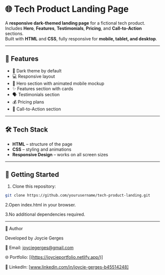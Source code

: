 # 🌐 Tech Product Landing Page

A **responsive dark-themed landing page** for a fictional tech product.  
Includes **Hero**, **Features**, **Testimonials**, **Pricing**, and **Call-to-Action** sections.  
Built with **HTML** and **CSS**, fully responsive for **mobile, tablet, and desktop**.

---

## 📱 Features

- 🌙 Dark theme by default  
- 💻 Responsive layout  
- 🚀 Hero section with animated mobile mockup  
- ✨ Features section with cards  
- 🗣️ Testimonials section  
- 💰 Pricing plans  
- 🎯 Call-to-Action section  

---

## 🛠️ Tech Stack

- **HTML** – structure of the page  
- **CSS** – styling and animations  
- **Responsive Design** – works on all screen sizes  

---

## 🚀 Getting Started

1. Clone this repository:

```bash
git clone https://github.com/yourusername/tech-product-landing.git
```
2.Open index.html in your browser.

3.No additional dependencies required.

---
🧠 Author

Developed by Joycie Gerges

📧 Email: joyciegerges@gmail.com

🌐 Portfolio: [(https://joycieportfolio.netlify.app/)]

🔗 LinkedIn: [www.linkedin.com/in/joycie-gerges-b45514248]

